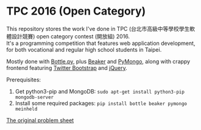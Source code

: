 # TPC 2016 (Open Category)

This repository stores the work I've done in TPC (台北市高級中等學校學生軟體設計競賽) open category contest (開放組) 2016.<br>
It's a programming competition that features web application development, for both vocational and regular high school students in Taipei.

Mostly done with [Bottle.py](http://bottlepy.org/), plus [Beaker](https://beaker.readthedocs.io/en/latest/) and [PyMongo](https://api.mongodb.com/python/current/), along with crappy frontend featuring [Twitter Bootstrap](https://getbootstrap.com/) and [jQuery](https://jquery.com/).

Prerequisites:

1. Get python3-pip and MongoDB:
`sudo apt-get install python3-pip mongodb-server`
2. Install some required packages:
`pip install bottle beaker pymongo meinheld`

[The original problem sheet](http://tpc.taivs.tp.edu.tw/doc/105%E8%BB%9F%E9%AB%94%E7%AB%B6%E8%B3%BD(%E6%B1%BA%E8%B3%BD)%E8%A9%A6%E9%A1%8C_%E9%96%8B%E6%94%BE%E7%B5%84.pdf)
